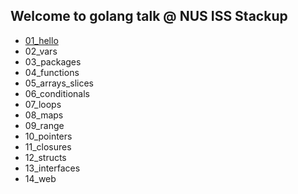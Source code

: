 ## Welcome to golang talk @ NUS ISS Stackup

- [01_hello](./01_hello)
- 02_vars
- 03_packages
- 04_functions
- 05_arrays_slices
- 06_conditionals
- 07_loops
- 08_maps
- 09_range
- 10_pointers
- 11_closures
- 12_structs
- 13_interfaces
- 14_web
